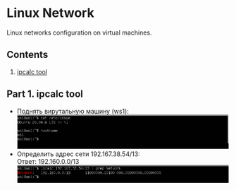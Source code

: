 # Linux Network

Linux networks configuration on virtual machines.

## Contents

1. [ipcalc tool](#part-1-ipcalc-tool)

## Part 1. **ipcalc** tool

- Поднять вирутальную машину (ws1): \
  <img src="./misc/images/ipcalc_01.png" alt="ipcalc_01" width="700"/>
- Определить адрес сети 192.167.38.54/13: \
  Ответ: 192.160.0.0/13 \
  <img src="./misc/images/ipcalc_02.png" alt="ipcalc_02" width="700"/>

